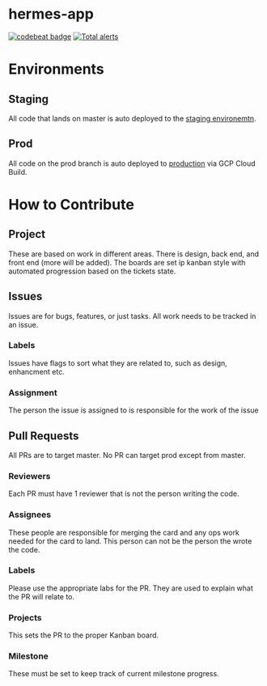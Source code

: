 # hermes-app
[![codebeat badge](https://codebeat.co/badges/37f7b17f-07b8-4346-95f6-badd5be02056)](https://codebeat.co/projects/github-com-project-hermes-hermes-app-master)
[![Total alerts](https://img.shields.io/lgtm/alerts/g/project-hermes/hermes-app.svg?logo=lgtm&logoWidth=18)](https://lgtm.com/projects/g/project-hermes/hermes-app/alerts/)

# Environments
## Staging
All code that lands on master is auto deployed to the [staging environemtn](https://project-hermes-staging.firebaseapp.com/).

## Prod
All code on the prod branch is auto deployed to [production](https://app.project-hermes.com/) via GCP Cloud Build.

# How to Contribute
## Project
These are based on work in different areas. There is design, back end, and front end (more will be added). The boards are set ip kanban style with automated progression based on the tickets state.

## Issues
Issues are for bugs, features, or just tasks. All work needs to be tracked in an issue.

### Labels
Issues have flags to sort what they are related to, such as design, enhancment etc.

### Assignment
The person the issue is assigned to is responsible for the work of the issue

## Pull Requests
All PRs are to target master. No PR can target prod except from master.

### Reviewers
Each PR must have 1 reviewer that is not the person writing the code.

### Assignees
These people are responsible for merging the card and any ops work needed for the card to land. This person can not be the person the wrote the code.

### Labels
Please use the appropriate labs for the PR. They are used to explain what the PR will relate to.

### Projects
This sets the PR to the proper Kanban board.

### Milestone
These must be set to keep track of current milestone progress.
